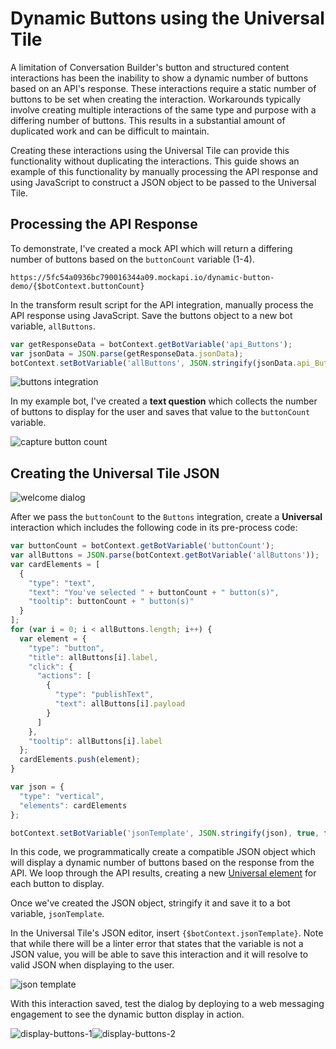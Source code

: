 # Dynamic Buttons using the Universal Tile

A limitation of Conversation Builder's button and structured content interactions has been the inability to show a dynamic number of buttons based on an API's response. These interactions require a static number of buttons to be set when creating the interaction. Workarounds typically involve creating multiple interactions of the same type and purpose with a differing number of buttons. This results in a substantial amount of duplicated work and can be difficult to maintain.

Creating these interactions using the Universal Tile can provide this functionality without duplicating the interactions. This guide shows an example of this functionality by manually processing the API response and using JavaScript to construct a JSON object to be passed to the Universal Tile.

## Processing the API Response

To demonstrate, I've created a mock API which will return a differing number of buttons based on the `buttonCount` variable (1-4).

`https://5fc54a0936bc790016344a09.mockapi.io/dynamic-button-demo/{$botContext.buttonCount}`

In the transform result script for the API integration, manually process the API response using JavaScript. Save the buttons object to a new bot variable, `allButtons`.

```js
var getResponseData = botContext.getBotVariable('api_Buttons');
var jsonData = JSON.parse(getResponseData.jsonData);
botContext.setBotVariable('allButtons', JSON.stringify(jsonData.api_Buttons.buttons), true, false);
```

![buttons integration](buttons-integration.png)

In my example bot, I've created a **text question** which collects the number of buttons to display for the user and saves that value to the `buttonCount` variable.

![capture button count](capture-button-count.png)

## Creating the Universal Tile JSON

![welcome dialog](welcome-dialog.png)

After we pass the `buttonCount` to the `Buttons` integration, create a **Universal** interaction which includes the following code in its pre-process code:

```js
var buttonCount = botContext.getBotVariable('buttonCount');
var allButtons = JSON.parse(botContext.getBotVariable('allButtons'));
var cardElements = [
  {
    "type": "text",
    "text": "You've selected " + buttonCount + " button(s)",
    "tooltip": buttonCount + " button(s)"
  }
];
for (var i = 0; i < allButtons.length; i++) {
  var element = {
    "type": "button",
    "title": allButtons[i].label,
    "click": {
      "actions": [
        {
          "type": "publishText",
          "text": allButtons[i].payload
        }
      ]
    },
    "tooltip": allButtons[i].label
  };
  cardElements.push(element);
}

var json = {
  "type": "vertical",
  "elements": cardElements
};

botContext.setBotVariable('jsonTemplate', JSON.stringify(json), true, false);
```

In this code, we programmatically create a compatible JSON object which will display a dynamic number of buttons based on the response from the API. We loop through the API results, creating a new [Universal element](https://developers.liveperson.com/getting-started-with-rich-messaging-introduction.html) for each button to display.

Once we've created the JSON object, stringify it and save it to a bot variable, `jsonTemplate`.

In the Universal Tile's JSON editor, insert `{$botContext.jsonTemplate}`. Note that while there will be a linter error that states that the variable is not a JSON value, you will be able to save this interaction and it will resolve to valid JSON when displaying to the user.

![json template](json-template.png)

With this interaction saved, test the dialog by deploying to a web messaging engagement to see the dynamic button display in action.

![display-buttons-1](display-buttons-1.png)![display-buttons-2](display-buttons-2.png)

